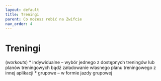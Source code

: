 ```yaml
---
layout: default
title: Treningi
parent: Co możesz robić na Zwifcie
nav_order: 4
---
```


# Treningi 

(_workouts_) 
      * indywidualne – wybór jednego z dostępnych treningów lub planów treningowych bądź załadowanie własnego planu treningowego z innej aplikacji
      * grupowe – w formie jazdy grupowej